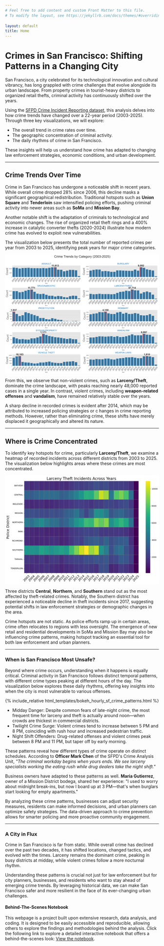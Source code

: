 ```yaml
---
# Feel free to add content and custom Front Matter to this file.
# To modify the layout, see https://jekyllrb.com/docs/themes/#overriding-theme-defaults

layout: default
title: Home
---
```


# **Crimes in San Francisco: Shifting Patterns in a Changing City**

San Francisco, a city celebrated for its technological innovation and cultural vibrancy, has long grappled with crime challenges that evolve alongside its urban landscape. From property crimes in tourist-heavy districts to organized retail thefts, criminal activity has continuously shifted over the years.

Using the [SFPD Crime Incident Reporting dataset](https://data.sfgov.org/Public-Safety/Police-Department-Incident-Reports-2018-to-Present/wg3w-h783), this analysis delves into how crime trends have changed over a 22-year period (2003-2025). Through three key visualizations, we will explore:

- The overall trend in crime rates over time.
- The geographic concentration of criminal activity.
- The daily rhythms of crime in San Francisco.

These insights will help us understand how crime has adapted to changing law enforcement strategies, economic conditions, and urban development.

---

## **Crime Trends Over Time**

Crime in San Francisco has undergone a noticeable shift in recent years. While overall crime dropped 28% since 2006, this decline masks a significant geographical redistribution. Traditional hotspots such as **Union Square** and **Tenderloin** saw intensified policing efforts, pushing criminal activity into newer areas such as **SoMa** and **Mission Bay**.

Another notable shift is the adaptation of criminals to technological and economic changes. The rise of organized retail theft rings and a 400% increase in catalytic converter thefts (2020-2024) illustrate how modern crime has evolved to exploit new vulnerabilities.

The visualization below presents the total number of reported crimes per year from 2003 to 2025, identifying peak years for major crime categories.

<div style="display: flex; justify-content: center; align-items: center;">
    <img src="figures/crimes_trend.png" style="width: 150%">
</div>

From this, we observe that non-violent crimes, such as **Larceny/Theft**, dominate the crime landscape, with peaks reaching nearly 48,000 reported cases in a single year. In contrast, violent crimes, including **weapon-related offenses** and **vandalism**, have remained relatively stable over the years.

A sharp decline in recorded crimes is evident after 2014, which may be attributed to increased policing strategies or c hanges in crime reporting methods. However, rather than eliminating crime, these shifts have merely displaced it geographically and altered its nature.

---

## **Where is Crime Concentrated**  

To identify key hotspots for crime, particularly **Larceny/Theft**, we examine a heatmap of recorded incidents across different districts from 2003 to 2025. The visualization below highlights areas where these crimes are most concentrated.

<div style="display: flex; justify-content: center; align-items: center;">
    <img src="figures/heatmap_years.png" style="width: 100%">
</div>

Three districts **Central**, **Northern**, and **Southern** stand out as the most affected by theft-related crimes. Notably, the Southern district has experienced a noticeable decline in theft incidents since 2017, suggesting potential shifts in law enforcement strategies or demographic changes in the area.

Crime hotspots are not static. As police efforts ramp up in certain areas, crime often relocates to regions with less oversight. The emergence of new retail and residential developments in SoMa and Mission Bay may also be influencing crime patterns, making hotspot tracking an essential tool for both law enforcement and urban planners.

---

### **When is San Francisco Most Unsafe?**

Beyond where crime occurs, understanding when it happens is equally critical. Criminal activity in San Francisco follows distinct temporal patterns, with different crime types peaking at different hours of the day. The visualization below explores these daily rhythms, offering key insights into when the city is most vulnerable to various offenses.

{% include_relative html_templates/bokeh_hourly_sf_crime_patterns.html %}

- Midday Danger: Despite common fears of late-night crime, the most frequent time for larceny and theft is actually around noon—when crowds are thickest in commercial districts.
- Twilight Crime Surge: Violent crimes tend to increase between 5 PM and 8 PM, coinciding with rush hour and increased pedestrian traffic.
- Night Shift Offenders: Drug-related offenses and violent crimes peak between 8 PM and 11 PM, but taper off by early morning.

These patterns reveal how different types of crime operate on distinct schedules. According to **Officer Mark Chen** of the SFPD's Crime Analysis Unit, *"The criminal workday begins when yours ends. We see larceny specialists working the eating rush while drug dealers take the night shift."*

Business owners have adapted to these patterns as well. **Maria Gutierrez**, owner of a Mission District bodega, shared her experience: "I used to worry about midnight break-ins, but now I board up at 3 PM—that's when burglars start looking for empty apartments."

By analyzing these crime patterns, businesses can adjust security measures, residents can make informed decisions, and urban planners can optimize safety strategies. The data-driven approach to crime prevention allows for smarter policing and more proactive community engagement.

---

### **A City in Flux**

Crime in San Francisco is far from static. While overall crime has declined over the past two decades, it has shifted locations, changed tactics, and evolved with the times. Larceny remains the dominant crime, peaking in busy districts at midday, while violent crimes follow a more nocturnal rhythm.

Understanding these patterns is crucial not just for law enforcement but for city planners, businesses, and residents who want to stay ahead of emerging crime trends. By leveraging historical data, we can make San Francisco safer and more resilient in the face of its ever-changing urban challenges.


#### Behind-The-Scenes Notebook

This webpage is a project built upon extensive research, data analysis, and coding. It is designed to be easily accessible and reproducible, allowing others to explore the findings and methodologies behind the analysis.
Click the following link to explore a detailed interactive notebook that offers a behind-the-scenes look: [View the notebook](https://github.com/SophieWDK/sophiewdk.github.io/blob/main/data_analysis/behind_the_scenes_notebook.ipynb).